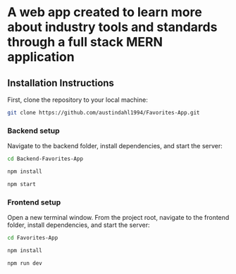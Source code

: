 # A web app created to learn more about industry tools and standards through a full stack MERN application

## Installation Instructions

First, clone the repository to your local machine:

```bash
git clone https://github.com/austindahl1994/Favorites-App.git
```

### Backend setup

Navigate to the backend folder, install dependencies, and start the server:

```bash
cd Backend-Favorites-App 
```

```bash
npm install
```

``` bash
npm start
```

### Frontend setup

Open a new terminal window. From the project root, navigate to the frontend folder, install dependencies, and start the server:

```bash
cd Favorites-App 
```

```bash
npm install 
```

```bash
npm run dev
```
